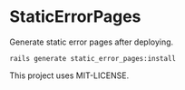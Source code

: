 StaticErrorPages
================

Generate static error pages after deploying.

    rails generate static_error_pages:install

This project uses MIT-LICENSE.

